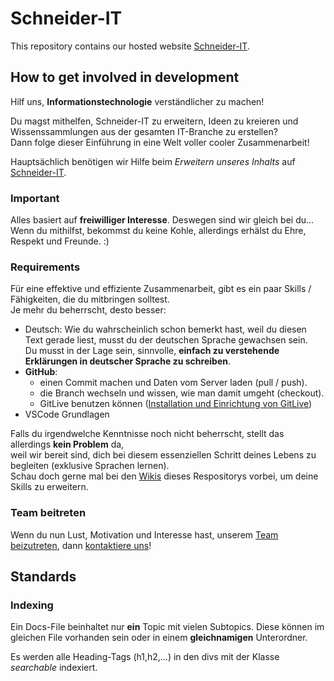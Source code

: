# Schneider-IT
This repository contains our hosted website [Schneider-IT](https://www.schneider-it.at/).

## How to get involved in development

Hilf uns, **Informationstechnologie** verständlicher zu machen! 

Du magst mithelfen, Schneider-IT zu erweitern, Ideen zu kreieren und Wissenssammlungen aus der gesamten IT-Branche zu erstellen?  
Dann folge dieser Einführung in eine Welt voller cooler Zusammenarbeit!

Hauptsächlich benötigen wir Hilfe beim *Erweitern unseres Inhalts* auf [Schneider-IT](https://www.schneider-it.at/).

### Important

Alles basiert auf **freiwilliger Interesse**. Deswegen sind wir gleich bei du...  
Wenn du mithilfst, bekommst du keine Kohle, allerdings erhälst du Ehre, Respekt und Freunde. :)

### Requirements

Für eine effektive und effiziente Zusammenarbeit, gibt es ein paar Skills / Fähigkeiten, die du mitbringen solltest.  
Je mehr du beherrscht, desto besser:
- Deutsch: Wie du wahrscheinlich schon bemerkt hast, weil du diesen Text gerade liest, musst du der deutschen Sprache gewachsen sein.  
  Du musst in der Lage sein, sinnvolle, **einfach zu verstehende Erklärungen in deutscher Sprache zu schreiben**.
- **GitHub**:
  - einen Commit machen und Daten vom Server laden (pull / push).
  - die Branch wechseln und wissen, wie man damit umgeht (checkout).
  - GitLive benutzen können ([Installation und Einrichtung von GitLive](https://github.com/schneider-it/schneider-it/wiki/GitLive))
- VSCode Grundlagen

Falls du irgendwelche Kenntnisse noch nicht beherrscht, stellt das allerdings **kein Problem** da,  
weil wir bereit sind, dich bei diesem essenziellen Schritt deines Lebens zu begleiten (exklusive Sprachen lernen).  
Schau doch gerne mal bei den [Wikis](https://github.com/schneider-it/schneider-it/wiki) dieses Respositorys vorbei, um deine Skills zu erweitern.

### Team beitreten

Wenn du nun Lust, Motivation und Interesse hast, unserem [Team beizutreten](https://github.com/schneider-it/schneider-it/wiki/Contact-us#team-beitreten), dann [kontaktiere uns](https://github.com/schneider-it/schneider-it/wiki/Contact-us)!

## Standards

### Indexing

Ein Docs-File beinhaltet nur **ein** Topic mit vielen Subtopics.
Diese können im gleichen File vorhanden sein oder in einem **gleichnamigen** Unterordner.

Es werden alle Heading-Tags (h1,h2,…) in den divs mit der Klasse *searchable* indexiert.
